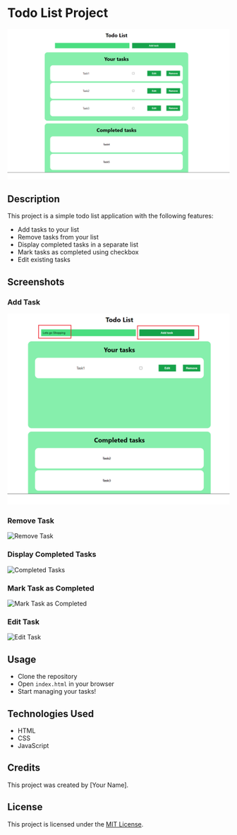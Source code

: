 # Todo List Project

![Todo List](./src/images/todolist.png)

## Description

This project is a simple todo list application with the following features:

- Add tasks to your list
- Remove tasks from your list
- Display completed tasks in a separate list
- Mark tasks as completed using checkbox
- Edit existing tasks

## Screenshots

### Add Task

![Add Task Image 1](./src/images/addTask1.png)

### Remove Task

![Remove Task](images/remove_task.png)

### Display Completed Tasks

![Completed Tasks](images/completed_tasks.png)

### Mark Task as Completed

![Mark Task as Completed](images/mark_task_completed.png)

### Edit Task

![Edit Task](images/edit_task.png)

## Usage

- Clone the repository
- Open `index.html` in your browser
- Start managing your tasks!

## Technologies Used

- HTML
- CSS
- JavaScript

## Credits

This project was created by [Your Name].

## License

This project is licensed under the [MIT License](LICENSE).

